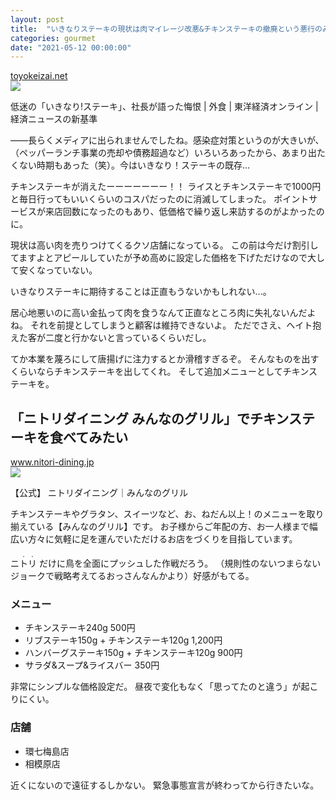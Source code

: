 ```yaml
--- 
layout: post
title:  "いきなりステーキの現状は肉マイレージ改悪&チキンステーキの撤廃という悪行のみが行われている状態ですけど..."
categories: gourmet
date: "2021-05-12 00:00:00"
---
```



<div class="card">
  <a href="https://toyokeizai.net/articles/-/426978"></a>
  <div class="card__header">
    <a href="https://toyokeizai.net/articles/-/426978">toyokeizai.net</a>
  </div>
  <div class="card__image">
    <img src="https://tk.ismcdn.jp/mwimgs/3/1/-/img_3140d34926c4a5b107eff5cc39c073e2411699.jpg">
  </div>
  <div class="card__title">
    <p>低迷の「いきなり!ステーキ」、社長が語った悔恨 | 外食 | 東洋経済オンライン | 経済ニュースの新基準</p>
  </div>
  <div class="card__description">
    <p>——長らくメディアに出られませんでしたね。感染症対策というのが大きいが、（ペッパーランチ事業の売却や債務超過など）いろいろあったから、あまり出たくない時期もあった（笑）。今はいきなり！ステーキの既存…</p>
  </div>
</div>


チキンステーキが消えたーーーーーーー！！
ライスとチキンステーキで1000円と毎日行ってもいいくらいのコスパだったのに消滅してしまった。
ポイントサービスが来店回数になったのもあり、低価格で繰り返し来訪するのがよかったのに。

現状は高い肉を売りつけてくるクソ店舗になっている。
この前は今だけ割引してますよとアピールしていたが予め高めに設定した価格を下げただけなので大して安くなっていない。

いきなりステーキに期待することは正直もうないかもしれない...。

居心地悪いのに高い金払って肉を食うなんて正直なところ肉に失礼ないんだよね。
それを前提としてしまうと顧客は維持できないよ。
ただでさえ、ヘイト抱えた客が二度と行かないと言っているくらいだし。

てか本業を蔑ろにして唐揚げに注力するとか滑稽すぎるぞ。
そんなものを出すくらいならチキンステーキを出してくれ。
そして追加メニューとしてチキンステーキを。

## 「ニトリダイニング みんなのグリル」でチキンステーキを食べてみたい


<div class="card">
  <a href="https://www.nitori-dining.jp/"></a>
  <div class="card__header">
    <a href="https://www.nitori-dining.jp/">www.nitori-dining.jp</a>
  </div>
  <div class="card__image">
    <img src="https://www.nitori-dining.jp/common/img/og.png">
  </div>
  <div class="card__title">
    <p>【公式】 ニトリダイニング｜みんなのグリル</p>
  </div>
  <div class="card__description">
    <p>チキンステーキやグラタン、スイーツなど、お、ねだん以上！のメニューを取り揃えている【みんなのグリル】です。 お子様からご年配の方、お一人様まで幅広い方々に気軽に足を運んでいただけるお店をづくりを目指しています。</p>
  </div>
</div>


<ruby>
<rb>ニトリ</rb>
<rp>（</rp>
<rt>　・・</rt>
<rp>）</rp>
</ruby>
だけに鳥を全面にプッシュした作戦だろう。
（規則性のないつまらないジョークで戦略考えてるおっさんなんかより）好感がもてる。

### メニュー

- チキンステーキ240g 500円
- リブステーキ150g + チキンステーキ120g 1,200円
- ハンバーグステーキ150g + チキンステーキ120g 900円
- サラダ&スープ&ライスバー 350円

非常にシンプルな価格設定だ。
昼夜で変化もなく「思ってたのと違う」が起こりにくい。

### 店舗
- 環七梅島店
- 相模原店

近くにないので遠征するしかない。
緊急事態宣言が終わってから行きたいな。

